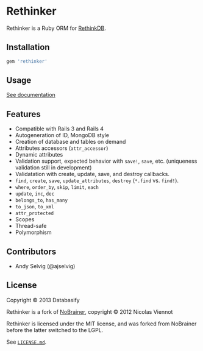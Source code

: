 Rethinker
===========

Rethinker is a Ruby ORM for [RethinkDB](http://www.rethinkdb.com/).

Installation
-------------

```ruby
gem 'rethinker'
```

Usage
------

[See documentation](http://databasify.github.io/rethinker)

Features
---------

* Compatible with Rails 3 and Rails 4
* Autogeneration of ID, MongoDB style
* Creation of database and tables on demand
* Attributes accessors (`attr_accessor`)
* Dynamic attributes
* Validation support, expected behavior with `save!`, `save`, etc. (uniqueness validation still in development)
* Validatation with create, update, save, and destroy callbacks.
* `find`, `create`, `save`, `update_attributes`, `destroy` (`*.find` vs. `find!`).
* `where`, `order_by`, `skip`, `limit`, `each`
* `update`, `inc`, `dec`
* `belongs_to`, `has_many`
* `to_json`, `to_xml`
* `attr_protected`
* Scopes
* Thread-safe
* Polymorphism

Contributors
------------
- Andy Selvig (@ajselvig)

License
--------

Copyright © 2013 Databasify

Rethinker is a fork of [NoBrainer](https://github.com/nviennot/nobrainer), copyright © 2012 Nicolas Viennot

Rethinker is licensed under the MIT license, and was forked from NoBrainer before the latter switched to the LGPL. 

See [`LICENSE.md`](https://github.com/databasify/rethinker/blob/master/LICENSE.md).
